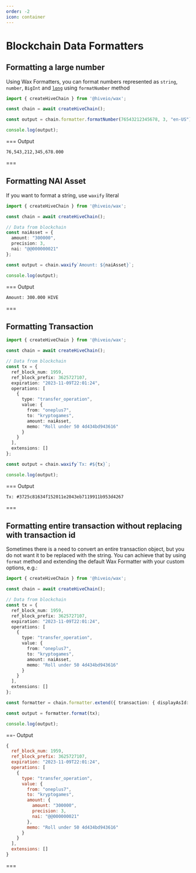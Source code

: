 ```yaml
---
order: -2
icon: container
---
```


# Blockchain Data Formatters

## Formatting a large number

Using Wax Formatters, you can format numbers represented as `string`, `number`, `BigInt` and [`long`](https://www.npmjs.com/package/long) using `formatNumber` method

```typescript
import { createHiveChain } from '@hiveio/wax';

const chain = await createHiveChain();

const output = chain.formatter.formatNumber(76543212345678, 3, "en-US");

console.log(output);
```

=== Output

```text
76,543,212,345,678.000
```

===

## Formatting NAI Asset

If you want to format a string, use `waxify` literal

```typescript
import { createHiveChain } from '@hiveio/wax';

const chain = await createHiveChain();

// Data from blockchain
const naiAsset = {
  amount: "300000",
  precision: 3,
  nai: "@@000000021"
};

const output = chain.waxify`Amount: ${naiAsset}`;

console.log(output);
```

=== Output

```text
Amount: 300.000 HIVE
```

===

## Formatting Transaction

```typescript
import { createHiveChain } from '@hiveio/wax';

const chain = await createHiveChain();

// Data from blockchain
const tx = {
  ref_block_num: 1959,
  ref_block_prefix: 3625727107,
  expiration: "2023-11-09T22:01:24",
  operations: [
    {
      type: "transfer_operation",
      value: {
        from: "oneplus7",
        to: "kryptogames",
        amount: naiAsset,
        memo: "Roll under 50 4d434bd943616"
      }
    }
  ],
  extensions: []
};

const output = chain.waxify`Tx: #${tx}`;

console.log(output);
```

=== Output

```text
Tx: #3725c81634f152011e2043eb7119911b953d4267
```

===

## Formatting entire transaction without replacing with transaction id

Sometimes there is a need to convert an entire transaction object, but you do not want it to be replaced with the string.
You can achieve that by using `format` method and extending the default Wax Formatter with your custom options, e.g.:

```typescript
import { createHiveChain } from '@hiveio/wax';

const chain = await createHiveChain();

// Data from blockchain
const tx = {
  ref_block_num: 1959,
  ref_block_prefix: 3625727107,
  expiration: "2023-11-09T22:01:24",
  operations: [
    {
      type: "transfer_operation",
      value: {
        from: "oneplus7",
        to: "kryptogames",
        amount: naiAsset,
        memo: "Roll under 50 4d434bd943616"
      }
    }
  ],
  extensions: []
};

const formatter = chain.formatter.extend({ transaction: { displayAsId: false } });

const output = formatter.format(tx);

console.log(output);
```

==- Output

```javascript
{
  ref_block_num: 1959,
  ref_block_prefix: 3625727107,
  expiration: "2023-11-09T22:01:24",
  operations: [
    {
      type: "transfer_operation",
      value: {
        from: "oneplus7",
        to: "kryptogames",
        amount: {
          amount: "300000",
          precision: 3,
          nai: "@@000000021"
        },
        memo: "Roll under 50 4d434bd943616"
      }
    }
  ],
  extensions: []
}
```

===
